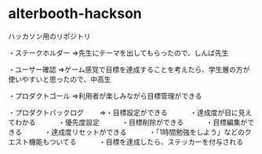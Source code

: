 # alterbooth-hackson

ハッカソン用のリポジトリ

・ステークホルダー
⇒先生にテーマを出してもらったので、しんば先生

・ユーザー確認
⇒ゲーム感覚で目標を達成することを考えたら、学生層の方が使いやすいと思ったので、中高生

・プロダクトゴール
⇒利用者が楽しみながら目標管理ができる

・プロダクトバックログ　　
⇒・目標設定ができる　　
　・達成度が目に見えてわかる　　
　・優先度設定　　
　・目標削除ができる　　
　・目標編集ができる　　
　・達成度リセットができる　　
　・「1時間勉強をしよう」などのクエスト機能もついてる　　
　・目標を達成したら、ステッカーを付与される　　
